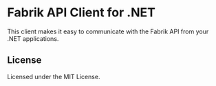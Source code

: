 # Fabrik API Client for .NET

This client makes it easy to communicate with the Fabrik API from your .NET applications.

## License

Licensed under the MIT License.
